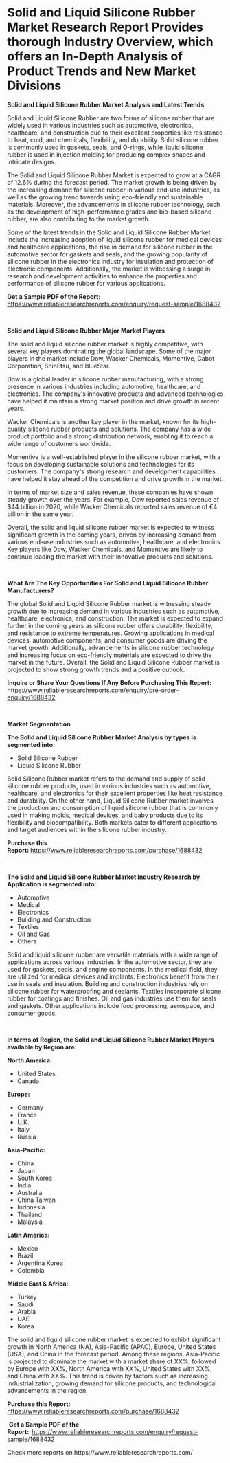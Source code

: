 <p><h1>Solid and Liquid Silicone Rubber Market Research Report Provides thorough Industry Overview, which offers an In-Depth Analysis of Product Trends and New Market Divisions</h1></p><p><strong>Solid and Liquid Silicone Rubber Market Analysis and Latest Trends</strong></p>
<p><p>Solid and Liquid Silicone Rubber are two forms of silicone rubber that are widely used in various industries such as automotive, electronics, healthcare, and construction due to their excellent properties like resistance to heat, cold, and chemicals, flexibility, and durability. Solid silicone rubber is commonly used in gaskets, seals, and O-rings, while liquid silicone rubber is used in injection molding for producing complex shapes and intricate designs.</p><p>The Solid and Liquid Silicone Rubber Market is expected to grow at a CAGR of 12.6% during the forecast period. The market growth is being driven by the increasing demand for silicone rubber in various end-use industries, as well as the growing trend towards using eco-friendly and sustainable materials. Moreover, the advancements in silicone rubber technology, such as the development of high-performance grades and bio-based silicone rubber, are also contributing to the market growth.</p><p>Some of the latest trends in the Solid and Liquid Silicone Rubber Market include the increasing adoption of liquid silicone rubber for medical devices and healthcare applications, the rise in demand for silicone rubber in the automotive sector for gaskets and seals, and the growing popularity of silicone rubber in the electronics industry for insulation and protection of electronic components. Additionally, the market is witnessing a surge in research and development activities to enhance the properties and performance of silicone rubber for various applications.</p></p>
<p><strong>Get a Sample PDF of the Report:&nbsp;</strong> <a href="https://www.reliableresearchreports.com/enquiry/request-sample/1688432">https://www.reliableresearchreports.com/enquiry/request-sample/1688432</a></p>
<p>&nbsp;</p>
<p><strong>Solid and Liquid Silicone Rubber Major Market Players</strong></p>
<p><p>The solid and liquid silicone rubber market is highly competitive, with several key players dominating the global landscape. Some of the major players in the market include Dow, Wacker Chemicals, Momentive, Cabot Corporation, ShinEtsu, and BlueStar.</p><p>Dow is a global leader in silicone rubber manufacturing, with a strong presence in various industries including automotive, healthcare, and electronics. The company's innovative products and advanced technologies have helped it maintain a strong market position and drive growth in recent years.</p><p>Wacker Chemicals is another key player in the market, known for its high-quality silicone rubber products and solutions. The company has a wide product portfolio and a strong distribution network, enabling it to reach a wide range of customers worldwide.</p><p>Momentive is a well-established player in the silicone rubber market, with a focus on developing sustainable solutions and technologies for its customers. The company's strong research and development capabilities have helped it stay ahead of the competition and drive growth in the market.</p><p>In terms of market size and sales revenue, these companies have shown steady growth over the years. For example, Dow reported sales revenue of $44 billion in 2020, while Wacker Chemicals reported sales revenue of €4 billion in the same year.</p><p>Overall, the solid and liquid silicone rubber market is expected to witness significant growth in the coming years, driven by increasing demand from various end-use industries such as automotive, healthcare, and electronics. Key players like Dow, Wacker Chemicals, and Momentive are likely to continue leading the market with their innovative products and solutions.</p></p>
<p>&nbsp;</p>
<p><strong>What Are The Key Opportunities For Solid and Liquid Silicone Rubber Manufacturers?</strong></p>
<p><p>The global Solid and Liquid Silicone Rubber market is witnessing steady growth due to increasing demand in various industries such as automotive, healthcare, electronics, and construction. The market is expected to expand further in the coming years as silicone rubber offers durability, flexibility, and resistance to extreme temperatures. Growing applications in medical devices, automotive components, and consumer goods are driving the market growth. Additionally, advancements in silicone rubber technology and increasing focus on eco-friendly materials are expected to drive the market in the future. Overall, the Solid and Liquid Silicone Rubber market is projected to show strong growth trends and a positive outlook.</p></p>
<p><strong>Inquire or Share Your Questions If Any Before Purchasing This Report:</strong> <a href="https://www.reliableresearchreports.com/enquiry/pre-order-enquiry/1688432">https://www.reliableresearchreports.com/enquiry/pre-order-enquiry/1688432</a></p>
<p>&nbsp;</p>
<p><strong>Market Segmentation</strong></p>
<p><strong>The Solid and Liquid Silicone Rubber Market Analysis by types is segmented into:</strong></p>
<p><ul><li>Solid Silicone Rubber</li><li>Liquid Silicone Rubber</li></ul></p>
<p><p>Solid Silicone Rubber market refers to the demand and supply of solid silicone rubber products, used in various industries such as automotive, healthcare, and electronics for their excellent properties like heat resistance and durability. On the other hand, Liquid Silicone Rubber market involves the production and consumption of liquid silicone rubber that is commonly used in making molds, medical devices, and baby products due to its flexibility and biocompatibility. Both markets cater to different applications and target audiences within the silicone rubber industry.</p></p>
<p><strong>Purchase this Report:&nbsp;</strong><a href="https://www.reliableresearchreports.com/purchase/1688432">https://www.reliableresearchreports.com/purchase/1688432</a></p>
<p>&nbsp;</p>
<p><strong>The Solid and Liquid Silicone Rubber Market Industry Research by Application is segmented into:</strong></p>
<p><ul><li>Automotive</li><li>Medical</li><li>Electronics</li><li>Building and Construction</li><li>Textiles</li><li>Oil and Gas</li><li>Others</li></ul></p>
<p><p>Solid and liquid silicone rubber are versatile materials with a wide range of applications across various industries. In the automotive sector, they are used for gaskets, seals, and engine components. In the medical field, they are utilized for medical devices and implants. Electronics benefit from their use in seals and insulation. Building and construction industries rely on silicone rubber for waterproofing and sealants. Textiles incorporate silicone rubber for coatings and finishes. Oil and gas industries use them for seals and gaskets. Other applications include food processing, aerospace, and consumer goods.</p></p>
<p>&nbsp;</p>
<p><strong>In terms of Region, the Solid and Liquid Silicone Rubber Market Players available by Region are:</strong></p>
<p>
    <p> <strong> North America: </strong>
        <ul>
            <li>United States</li>
            <li>Canada</li>
        </ul>
        </p> 
    <p> <strong> Europe: </strong>
        <ul>
            <li>Germany</li>
            <li>France</li>
            <li>U.K.</li>
            <li>Italy</li>
            <li>Russia</li>
        </ul>
        </p> 
    <p> <strong> Asia-Pacific: </strong>
        <ul>
            <li>China</li>
            <li>Japan</li>
            <li>South Korea</li>
            <li>India</li>
            <li>Australia</li>
            <li>China Taiwan</li>
            <li>Indonesia</li>
            <li>Thailand</li>
            <li>Malaysia</li>
        </ul>
        </p> 
    <p> <strong> Latin America: </strong>
        <ul>
            <li>Mexico</li>
            <li>Brazil</li>
            <li>Argentina Korea</li>
            <li>Colombia</li>
        </ul>
        </p> 
    <p> <strong> Middle East & Africa: </strong>
        <ul>
            <li>Turkey</li>
            <li>Saudi</li>
            <li>Arabia</li>
            <li>UAE</li>
            <li>Korea</li>
        </ul>
    </p>
    </p>
<p><p>The solid and liquid silicone rubber market is expected to exhibit significant growth in North America (NA), Asia-Pacific (APAC), Europe, United States (USA), and China in the forecast period. Among these regions, Asia-Pacific is projected to dominate the market with a market share of XX%, followed by Europe with XX%, North America with XX%, United States with XX%, and China with XX%. This trend is driven by factors such as increasing industrialization, growing demand for silicone products, and technological advancements in the region.</p></p>
<p><strong>Purchase this Report: </strong><a href="https://www.reliableresearchreports.com/purchase/1688432">https://www.reliableresearchreports.com/purchase/1688432</a></p>
<p>&nbsp;<strong>Get a Sample PDF of the Report:&nbsp;&nbsp;</strong><a href="https://www.reliableresearchreports.com/enquiry/request-sample/1688432">https://www.reliableresearchreports.com/enquiry/request-sample/1688432</a></p>
<p><strong></strong></p>
<p>Check more reports on https://www.reliableresearchreports.com/</p>